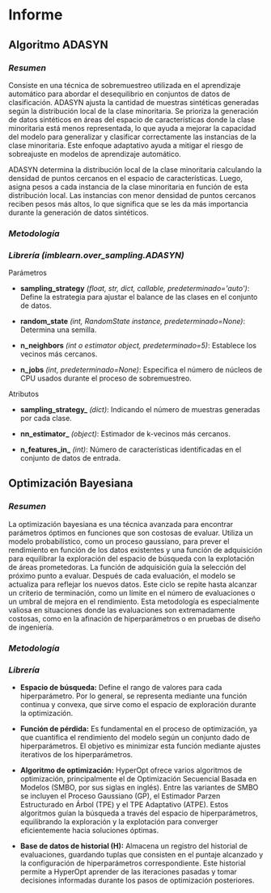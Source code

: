 # Informe 
## Algoritmo ADASYN

### *Resumen*

Consiste en una técnica de sobremuestreo utilizada en el aprendizaje automático para abordar el desequilibrio en conjuntos de datos de clasificación. ADASYN ajusta la cantidad de muestras sintéticas generadas según la distribución local de la clase minoritaria. Se prioriza la generación de datos sintéticos en áreas del espacio de características donde la clase minoritaria está menos representada, lo que ayuda a mejorar la capacidad del modelo para generalizar y clasificar correctamente las instancias de la clase minoritaria. Este enfoque adaptativo ayuda a mitigar el riesgo de sobreajuste en modelos de aprendizaje automático. 

ADASYN determina la distribución local de la clase minoritaria calculando la densidad de puntos cercanos en el espacio de características. Luego, asigna pesos a cada instancia de la clase minoritaria en función de esta distribución local. Las instancias con menor densidad de puntos cercanos reciben pesos más altos, lo que significa que se les da más importancia durante la generación de datos sintéticos.  

### *Metodología*

### *Librería (imblearn.over_sampling.ADASYN)*

Parámetros 

- **sampling_strategy** *(float, str, dict, callable, predeterminado='auto')*: Define la estrategia para ajustar el balance de las clases en el conjunto de datos. 

- **random_state** *(int, RandomState instance, predeterminado=None)*: Determina una semilla. 

- **n_neighbors** *(int o estimator object, predeterminado=5)*: Establece los vecinos más cercanos. 

- **n_jobs** *(int, predeterminado=None)*: Especifica el número de núcleos de CPU usados durante el proceso de sobremuestreo.  

Atributos 

- **sampling_strategy_** *(dict)*:  Indicando el número de muestras generadas por cada clase. 

- **nn_estimator_** *(object)*: Estimador de k-vecinos más cercanos. 

- **n_features_in_** *(int)*: Número de características identificadas en el conjunto de datos de entrada. 


## Optimización Bayesiana

### *Resumen*
La optimización bayesiana es una técnica avanzada para encontrar parámetros óptimos en funciones que son costosas de evaluar. Utiliza un modelo probabilístico, como un proceso gaussiano, para prever el rendimiento en función de los datos existentes y una función de adquisición para equilibrar la exploración del espacio de búsqueda con la explotación de áreas prometedoras. La función de adquisición guía la selección del próximo punto a evaluar. Después de cada evaluación, el modelo se actualiza para reflejar los nuevos datos. Este ciclo se repite hasta alcanzar un criterio de terminación, como un límite en el número de evaluaciones o un umbral de mejora en el rendimiento. Esta metodología es especialmente valiosa en situaciones donde las evaluaciones son extremadamente costosas, como en la afinación de hiperparámetros o en pruebas de diseño de ingeniería. 

### *Metodología*


### *Librería*

- **Espacio de búsqueda:** Define el rango de valores para cada hiperparámetro. Por lo general, se representa mediante una función continua y convexa, que sirve como el espacio de exploración durante la optimización. 

- **Función de pérdida:** Es fundamental en el proceso de optimización, ya que cuantifica el rendimiento del modelo según un conjunto dado de hiperparámetros. El objetivo es minimizar esta función mediante ajustes iterativos de los hiperparámetros. 

- **Algoritmo de optimización:** HyperOpt ofrece varios algoritmos de optimización, principalmente el de Optimización Secuencial Basada en Modelos (SMBO, por sus siglas en inglés). Entre las variantes de SMBO se incluyen el Proceso Gaussiano (GP), el Estimador Parzen Estructurado en Árbol (TPE) y el TPE Adaptativo (ATPE). Estos algoritmos guían la búsqueda a través del espacio de hiperparámetros, equilibrando la exploración y la explotación para converger eficientemente hacia soluciones óptimas. 

- **Base de datos de historial (H):** Almacena un registro del historial de evaluaciones, guardando tuplas que consisten en el puntaje alcanzado y la configuración de hiperparámetros correspondiente. Este historial permite a HyperOpt aprender de las iteraciones pasadas y tomar decisiones informadas durante los pasos de optimización posteriores. 

